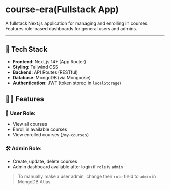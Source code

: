 ﻿# course-era(Fullstack App)

A fullstack Next.js application for managing and enrolling in courses. Features role-based dashboards for general users and admins.

---

## 🔧 Tech Stack

- **Frontend**: Next.js 14+ (App Router)
- **Styling**: Tailwind CSS
- **Backend**: API Routes (RESTful)
- **Database**: MongoDB (via Mongoose)
- **Authentication**: JWT (token stored in `localStorage`)

  
## 🧑‍💻 Features

### 👤 User Role:
- View all courses
- Enroll in available courses
- View enrolled courses (`/my-courses`)

### 🛠️ Admin Role:
- Create, update, delete courses
- Admin dashboard available after login if `role` is `admin`

> To manually make a user admin, change their `role` field to `admin` in MongoDB Atlas.

